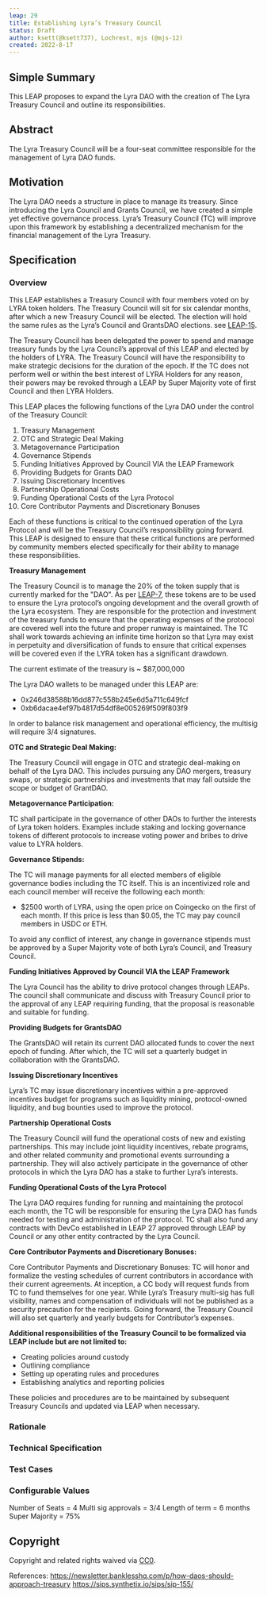 ```yaml
---
leap: 29
title: Establishing Lyra’s Treasury Council
status: Draft
author: ksett(@ksett737), Lochrest, mjs (@mjs-12)
created: 2022-8-17
---
```


<!--You can leave these HTML comments in your merged LEAP and delete the visible duplicate text guides, they will not appear and may be helpful to refer to if you edit it again. This is the suggested template for new LEAPs. Note that a LEAP number will be assigned by an editor. When opening a pull request to submit your LEAP, please use an abbreviated title in the filename, `leap-draft_title_abbrev.md`. The title should be 44 characters or less.-->



## Simple Summary
<!--"If you can't explain it simply, you don't understand it well enough." Simply describe the outcome the proposed changes intends to achieve. This should be non-technical and accessible to a casual community member.-->
This LEAP proposes to expand the Lyra DAO with the creation of The Lyra Treasury Council and outline its responsibilities.

## Abstract
<!--A short (~200 word) description of the proposed change, the abstract should clearly describe the proposed change. This is what *will* be done if the LEAP is implemented, not *why* it should be done or *how* it will be done. If the LEAP proposes deploying a new contract, write, "we propose to deploy a new contract that will do x".-->
The Lyra Treasury Council will be a four-seat committee responsible for the management of Lyra DAO funds.

## Motivation
<!--This is the problem statement. This is the *why* of the LEAP. It should clearly explain *why* the current state of the protocol is inadequate.  It is critical that you explain *why* the change is needed, if the LEAP proposes changing how something is calculated, you must address *why* the current calculation is innaccurate or wrong. This is not the place to describe how the LEAP will address the issue!-->
The Lyra DAO needs a structure in place to manage its treasury. Since introducing the Lyra Council and Grants Council, we have created a simple yet effective governance process. Lyra’s Treasury Council (TC) will improve upon this framework by establishing a decentralized mechanism for the financial management of the Lyra Treasury.

## Specification
<!--The specification should describe the syntax and semantics of any new feature, there are five sections
1. Overview
2. Rationale
3. Technical Specification
4. Test Cases
5. Configurable Values
-->

### Overview
<!--This is a high level overview of *how* the LEAP will solve the problem. The overview should clearly describe how the new feature will be implemented.-->
This LEAP establishes a Treasury Council with four members voted on by LYRA token holders. The Treasury Council will sit for six calendar months, after which a new Treasury Council will be elected. The election will hold the same rules as the Lyra’s Council and GrantsDAO elections. see [LEAP-15](https://leaps.lyra.finance/leaps/leap-15).

The Treasury Council has been delegated the power to spend and manage treasury funds by the Lyra Council’s approval of this LEAP and elected by the holders of LYRA. The Treasury Council will have the responsibility to make strategic decisions for the duration of the epoch. If the TC does not perform well or within the best interest of LYRA Holders for any reason, their powers may be revoked through a LEAP by Super Majority vote of first Council and then LYRA Holders.

This LEAP places the following functions of the Lyra DAO under the control of the Treasury Council:

1. Treasury Management
2. OTC and Strategic Deal Making
3. Metagovernance Participation
4. Governance Stipends
5. Funding Initiatives Approved by Council VIA the LEAP Framework
6. Providing Budgets for Grants DAO
7. Issuing Discretionary Incentives
8. Partnership Operational Costs
9. Funding Operational Costs of the Lyra Protocol
10. Core Contributor Payments and Discretionary Bonuses

Each of these functions is critical to the continued operation of the Lyra Protocol and will be the Treasury Council’s responsibility going forward. This LEAP is designed to ensure that these critical functions are performed by community members elected specifically for their ability to manage these responsibilities. 

**Treasury Management**

The Treasury Council is to manage the 20% of the token supply that is currently marked for the "DAO". As per [LEAP-7](https://leaps.lyra.finance/leaps/leap-7), these tokens are to be used to ensure the Lyra protocol’s ongoing development and the overall growth of the Lyra ecosystem. They are responsible for the protection and investment of the treasury funds to ensure that the operating expenses of the protocol are covered well into the future and proper runway is maintained. The TC shall work towards achieving an infinite time horizon so that Lyra may exist in perpetuity and diversification of funds to ensure that critical expenses will be covered even if the LYRA token has a significant drawdown.

The current estimate of the treasury is ~ $87,000,000

The Lyra DAO wallets to be managed under this LEAP are:
- 0x246d38588b16dd877c558b245e6d5a711c649fcf
- 0xb6dacae4ef97b4817d54df8e005269f509f803f9

In order to balance risk management and operational efficiency, the multisig will require 3/4 signatures.

**OTC and Strategic Deal Making:**

The Treasury Council will engage in OTC and strategic deal-making on behalf of the Lyra DAO. This includes pursuing any DAO mergers, treasury swaps, or strategic partnerships and investments that may fall outside the scope or budget of GrantDAO.

**Metagovernance Participation:**

TC shall participate in the governance of other DAOs to further the interests of Lyra token holders. Examples include staking and locking governance tokens of different protocols to increase voting power and bribes to drive value to LYRA holders.

**Governance Stipends:**

The TC will manage payments for all elected members of eligible governance bodies including the TC itself. This is an incentivized role and each council member will receive the following each month:

- $2500 worth of LYRA, using the open price on Coingecko on the first of each month. If this price is less than $0.05, the TC may pay council members in USDC or ETH.

To avoid any conflict of interest, any change in governance stipends must be approved by a Super Majority vote of both Lyra’s Council, and Treasury Council.

**Funding Initiatives Approved by Council VIA the LEAP Framework**

The Lyra Council has the ability to drive protocol changes through LEAPs. The council shall communicate and discuss with Treasury Council prior to the approval of any LEAP requiring funding, that the proposal is reasonable and suitable for funding.

**Providing Budgets for GrantsDAO**

The GrantsDAO will retain its current DAO allocated funds to cover the next epoch of funding. After which, the TC will set a quarterly budget in collaboration with the GrantsDAO.

**Issuing Discretionary Incentives**

Lyra’s TC may issue discretionary incentives within a pre-approved incentives budget for programs such as liquidity mining, protocol-owned liquidity, and bug bounties used to improve the protocol.

**Partnership Operational Costs**

The Treasury Council will fund the operational costs of new and existing partnerships. This may include joint liquidity incentives, rebate programs, and other related community and promotional events surrounding a partnership. They will also actively participate in the governance of other protocols in which the Lyra DAO has a stake to further Lyra’s interests.

**Funding Operational Costs of the Lyra Protocol**

The Lyra DAO requires funding for running and maintaining the protocol each month, the TC will be responsible for ensuring the Lyra DAO has funds needed for testing and administration of the protocol. TC shall also fund any contracts with DevCo established in LEAP 27 approved through LEAP by Council or any other entity contracted by the Lyra Council.

**Core Contributor Payments and Discretionary Bonuses:**

Core Contributor Payments and Discretionary Bonuses: TC will honor and formalize the vesting schedules of current contributors in accordance with their current agreements. At inception, a CC body will request funds from TC to fund themselves for one year. While Lyra’s Treasury multi-sig has full visibility, names and compensation of individuals will not be published as a security precaution for the recipients. Going forward, the Treasury Council will also set quarterly and yearly budgets for Contributor’s expenses.




**Additional responsibilities of the Treasury Council to be formalized via LEAP include but are not limited to:** 

- Creating policies around custody 
- Outlining compliance
- Setting up operating rules and procedures 
- Establishing analytics and reporting policies 

These policies and procedures are to be maintained by subsequent Treasury Councils and updated via LEAP when necessary.


### Rationale
<!--This is where you explain the reasoning behind how you propose to solve the problem. Why did you propose to implement the change in this way, what were the considerations and trade-offs. The rationale fleshes out what motivated the design and why particular design decisions were made. It should describe alternate designs that were considered and related work. The rationale may also provide evidence of consensus within the community, and should discuss important objections or concerns raised during discussion.-->

### Technical Specification
<!--The technical specification should outline the public API of the changes proposed. That is, changes to any of the interfaces Lyra currently exposes or the creations of new ones.-->


### Test Cases
<!--Test cases for an implementation are mandatory for LEAPs but can be included with the implementation..-->


### Configurable Values
<!--Please list all values configurable under this implementation.-->
Number of Seats =  4
Multi sig approvals = 3/4
Length of term = 6 months
Super Majority = 75%

## Copyright
Copyright and related rights waived via [CC0](https://creativecommons.org/publicdomain/zero/1.0/).

References:
https://newsletter.banklesshq.com/p/how-daos-should-approach-treasury
https://sips.synthetix.io/sips/sip-155/
